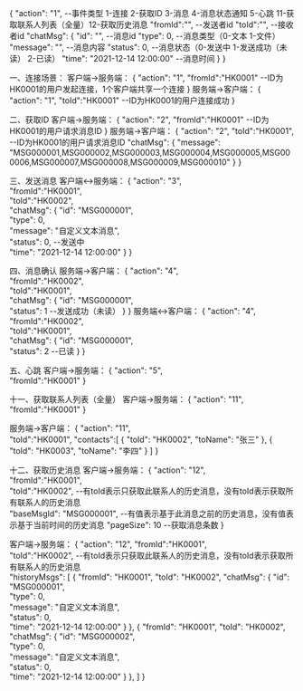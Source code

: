 {
	"action": "1", 						--事件类型 1-连接 2-获取ID 3-消息 4-消息状态通知 5-心跳 11-获取联系人列表（全量）12-获取历史消息
	"fromId":"",            			--发送者id
	"toId":"",        					--接收者id
	"chatMsg": {
		"id": "",            			--消息id
		"type": 0,        				--消息类型（0-文本 1-文件）
		"message": "",          		--消息内容
		"status": 0,       				--消息状态（0-发送中 1-发送成功（未读） 2-已读）
		"time": "2021-12-14 12:00:00"   --消息时间
	}
}


一、连接场景：
客户端->服务端：
{
	"action": "1",
	"fromId":"HK0001"					--ID为HK0001的用户发起连接，1个客户端共享一个连接
}
服务端->客户端：
{
	"action": "1",
	"toId":"HK0001"						--ID为HK0001的用户连接成功
}


二、获取ID
客户端->服务端：
{
	"action": "2",
	"fromId":"HK0001"					--ID为HK0001的用户请求消息ID
}
服务端->客户端：
{
	"action": "2",
	"toId":"HK0001",					--ID为HK0001的用户请求消息ID
	"chatMsg": {
		"message": "MSG000001,MSG000002,MSG000003,MSG000004,MSG000005,MSG000006,MSG000007,MSG000008,MSG000009,MSG000010"
	}
}

三、发送消息
客户端<->服务端：
{
	"action": "3", 						
	"fromId":"HK0001",            		
	"toId":"HK0002",        			
	"chatMsg": {
		"id": "MSG000001",            			
		"type": 0,        				
		"message": "自定义文本消息",          		
		"status": 0,       				--发送中      				
		"time": "2021-12-14 12:00:00"
	}
}

四、消息确认
服务端->客户端：
{
	"action": "4", 						
	"fromId":"HK0002",            		
	"toId":"HK0001",        			
	"chatMsg": {
		"id": "MSG000001",        		
		"status": 1       				--发送成功（未读）
	}
}
服务端<->客户端：
{
	"action": "4", 						
	"fromId":"HK0002",            		
	"toId":"HK0001",        			
	"chatMsg": {
		"id": "MSG000001",        		
		"status": 2       				--已读
	}
}


五、心跳
客户端->服务端：
{
	"action": "5", 						
	"fromId":"HK0001"
}




十一、获取联系人列表（全量）
客户端->服务端：
{
	"action": "11", 						
	"fromId":"HK0001"
}

服务端->客户端：
{
	"action": "11", 						
	"toId":"HK0001",
	"contacts":[
		{
			"toId": "HK0002",
			"toName": "张三"
		},
		{
			"toId": "HK0003",
			"toName": "李四"
		}
	]
}

十二、获取历史消息
客户端->服务端：
{
	"action": "12", 						
	"fromId":"HK0001", 						
	"toId":"HK0002",     		--有toId表示只获取此联系人的历史消息，没有toId表示获取所有联系人的历史消息		
	"baseMsgId": "MSG000001",	--有值表示基于此消息之前的历史消息，没有值表示基于当前时间的历史消息
	"pageSize": 10				--获取消息条数
}

客户端->服务端：
{
	"action": "12", 
	"fromId":"HK0001", 						
	"toId":"HK0002",     		--有toId表示只获取此联系人的历史消息，没有toId表示获取所有联系人的历史消息		
	"historyMsgs": [
		{
			"fromId": "HK0001",
			"toId": "HK0002",
			"chatMsg": {
				"id": "MSG000001",            			
				"type": 0,        				
				"message": "自定义文本消息",          		
				"status": 0,		
				"time": "2021-12-14 12:00:00"
			}
		},
		{
			"fromId": "HK0001",
			"toId": "HK0002",
			"chatMsg": {
				"id": "MSG000002",            			
				"type": 0,        				
				"message": "自定义文本消息",          		
				"status": 0,		
				"time": "2021-12-14 12:00:00"
			}
		},
	]
}